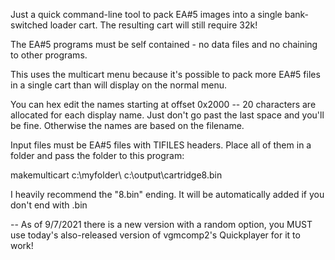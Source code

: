 Just a quick command-line tool to pack EA#5 images into a single bank-switched loader cart. The resulting cart will still require 32k!

The EA#5 programs must be self contained - no data files and no chaining to other programs.

This uses the multicart menu because it's possible to pack more EA#5 files in a single cart than will display on the normal menu.

You can hex edit the names starting at offset 0x2000 -- 20 characters are allocated for each display name. Just don't go past the last space and you'll be fine. Otherwise the names are based on the filename.

Input files must be EA#5 files with TIFILES headers. Place all of them in a folder and pass the folder to this program:

makemulticart c:\myfolder\ c:\output\cartridge8.bin

I heavily recommend the "8.bin" ending. It will be automatically added if you don't end with .bin

-- As of 9/7/2021 there is a new version with a random option, you MUST use today's also-released version of vgmcomp2's Quickplayer for it to work!
